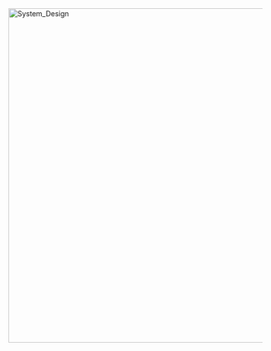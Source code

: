 <img width="663" alt="System_Design" src="https://user-images.githubusercontent.com/75852070/232981387-3eeacd17-be71-4aeb-b7d6-10374a5d88a8.png">
